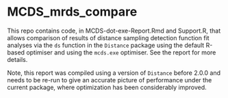 # MCDS_mrds_compare

This repo contains code, in MCDS-dot-exe-Report.Rmd and Support.R, that allows comparison of results of distance sampling detection function fit analyses via the `ds` function in the `Distance` package using the default R-based optimiser and using the `mcds.exe` optimiser.  See the report for more details.

Note, this report was compiled using a version of `Distance` before 2.0.0 and needs to be re-run to give an accurate picture of performance under the current package, where optimization has been considerably improved.
